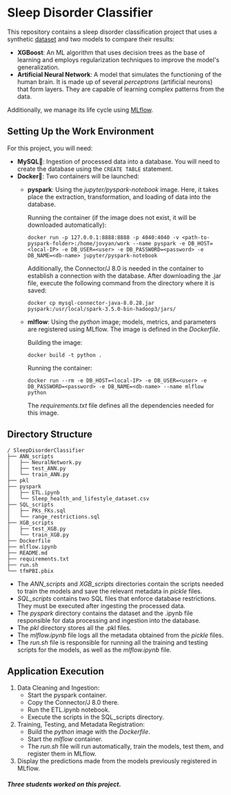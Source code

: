 Sleep Disorder Classifier
===
This repository contains a sleep disorder classification project that uses a synthetic [dataset](https://www.kaggle.com/datasets/uom190346a/sleep-health-and-lifestyle-dataset) and two models to compare their results:
-  __XGBoost__: An ML algorithm that uses decision trees as the base of learning and employs regularization techniques to improve the model's generalization.
- __Artificial Neural Network__: A model that simulates the functioning of the human brain. It is made up of several _perceptrons_ (artificial neurons) that form layers. They are capable of learning complex patterns from the data.  

Additionally, we manage its life cycle using [MLflow](https://mlflow.org/).  
 
 
Setting Up the Work Environment  
---
For this project, you will need:  
- __MySQL__:dolphin:: Ingestion of processed data into a database. You will need to create the database using the `CREATE TABLE` statement.
- __Docker__:whale2:: Two containers will be launched:
  - __pyspark__: Using the _jupyter/pyspark-notebook_ image. Here, it takes place the extraction, transformation, and loading of data into the database. 

    Running the container (if the image does not exist, it will be downloaded automatically):
    ```
    docker run -p 127.0.0.1:8888:8888 -p 4040:4040 -v <path-to-pyspark-folder>:/home/jovyan/work --name pyspark -e DB_HOST=<local-IP> -e DB_USER=<user> -e DB_PASSWORD=<password> -e DB_NAME=<db-name> jupyter/pyspark-notebook
    ```
    Additionally, the Connector/J 8.0 is needed in the container to establish a connection with the database. After downloading the .jar file, execute the following command from the directory where it is saved:
    ```
    docker cp mysql-connector-java-8.0.28.jar pyspark:/usr/local/spark-3.5.0-bin-hadoop3/jars/
    ```
  - __mlflow__: Using the _python_ image; models, metrics, and parameters are registered using MLflow. The image is defined in the _Dockerfile_.  

    Building the image:
    ```
    docker build -t python .
    ```  
    Running the container:
    ```
    docker run --rm -e DB_HOST=<local-IP> -e DB_USER=<user> -e DB_PASSWORD=<password> -e DB_NAME=<db-name> --name mlflow python
    ```
    The _requirements.txt_ file defines all the dependencies needed for this image.  

Directory Structure
---
```
/ SleepDisorderClassifier
├── ANN_scripts
│   ├── NeuralNetwork.py
│   ├── test_ANN.py
│   └── train_ANN.py
├── pkl
├── pyspark
│   ├── ETL.ipynb
│   └── Sleep_health_and_lifestyle_dataset.csv
├── SQL_scripts
│   ├── PKs_FKs.sql
│   └── range_restrictions.sql
├── XGB_scripts
│   ├── test_XGB.py
│   └── train_XGB.py
├── Dockerfile  
├── mlflow.ipynb  
├── README.md  
├── requirements.txt  
├── run.sh
└── tfmPBI.pbix 
```
- The _ANN_scripts_ and _XGB_scripts_ directories contain the scripts needed to train the models and save the relevant metadata in _pickle_ files.  
- _SQL_scripts_ contains two SQL files that enforce database restrictions. They must be executed after ingesting the processed data.  
- The _pyspark_ directory contains the dataset and the .ipynb file responsible for data processing and ingestion into the database.  
- The _pkl_ directory stores all the .pkl files.  
- The _mlflow.ipynb_ file logs all the metadata obtained from the _pickle_ files.  
- The _run.sh_ file is responsible for running all the training and testing scripts for the models, as well as the _mlflow.ipynb_ file.

Application Execution  
---
1. Data Cleaning and Ingestion:
    - Start the pyspark container.
    - Copy the Connector/J 8.0 there.
    - Run the ETL.ipynb notebook.
    - Execute the scripts in the SQL_scripts directory.
2. Training, Testing, and Metadata Registration:
    - Build the _python_ image with the _Dockerfile_.
    - Start the _mlflow_ container.
    - The _run.sh_ file will run automatically, train the models, test them, and register them in MLflow.
3. Display the predictions made from the models previously registered in MLflow.
    
#### _Three students worked on this project_.
